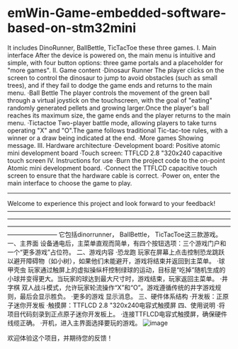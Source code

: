 # emWin-Game-embedded-software-based-on-stm32mini
 It includes DinoRunner, BallBettle, TicTacToe these three games.
I. Main interface
  After the device is powered on, the main menu is intuitive and simple, with four button options: three game portals and a placeholder for "more games".
II. Game content
  ·Dinosaur Runner
      The player clicks on the screen to control the dinosaur to jump to avoid obstacles (such as small trees), and      if they fail to dodge the game ends and returns to the main menu.
  ·Ball Bettle
      The player controls the movement of the green ball through a virtual joystick on the touchscreen, with the         goal of "eating" randomly generated pellets and growing larger.Once the player's ball reaches its maximum           size, the game ends and the player returns to the main menu.
  ·Tictactoe
      Two-player battle mode, allowing players to take turns operating "X" and "O".The game follows traditional          Tic-tac-toe rules, with a winner or a draw being indicated at the end.
  ·More games
      Showing message.
III. Hardware architecture
  ·Development board: Positive atomic mini development board
  ·Touch screen: TTFLCD 2.8 "320x240 capacitive touch screen
IV. Instructions for use
  ·Burn the project code to the on-point Atomic mini development board.
  ·Connect the TTFLCD capacitive touch screen to ensure that the hardware cable is correct.
  ·Power on, enter the main interface to choose the game to play.
____________________________________________________________________________________________________________________
Welcome to experience this project and look forward to your feedback!
————————————————————————————————————————————————————————————————————————————————————————————————————————————————————
它包括dinorrunner， BallBettle， TicTacToe这三款游戏。
一、主界面
设备通电后，主菜单直观而简单，有四个按钮选项：三个游戏门户和一个“更多游戏”占位符。
二、游戏内容
·恐龙跑
玩家在屏幕上点击控制恐龙跳跃以避开障碍物（如小树），如果他们未能避开，游戏将结束并返回到主菜单。
·球甲壳虫
玩家通过触屏上的虚拟操纵杆控制绿球的运动，目标是“吃掉”随机生成的小球并变得更大。当玩家的球达到最大尺寸时，游戏结束，玩家返回主菜单。
·井字棋
双人战斗模式，允许玩家轮流操作“X”和“O”。游戏遵循传统的井字游戏规则，最后会显示胜负。
·更多的游戏
显示消息。
三、硬件体系结构
·开发板：正原子迷你开发板
·触摸屏：TTFLCD 2.8 "320x240电容式触摸屏
四、使用说明
·将项目代码刻录到正点原子迷你开发板上。
·连接TTFLCD电容式触摸屏，确保硬件线缆正确。
·开机，进入主界面选择要玩的游戏。
![image](https://github.com/user-attachments/assets/3c65625c-8f9a-40a6-9b19-07c6d1c28807)

欢迎体验这个项目，并期待您的反馈！
